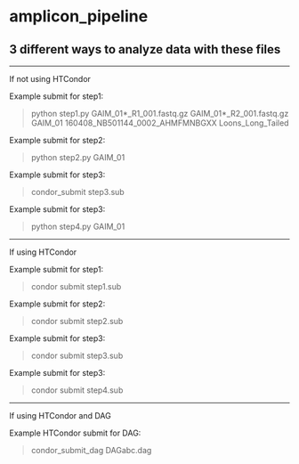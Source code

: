 # amplicon_pipeline

## 3 different ways to analyze data with these files
_____________________________________________________________________________________________________________________________
If not using HTCondor

Example submit for step1:
> python step1.py GAIM_01*_R1_001.fastq.gz GAIM_01*_R2_001.fastq.gz GAIM_01 160408_NB501144_0002_AHMFMNBGXX Loons_Long_Tailed

Example submit for step2:
> python step2.py GAIM_01

Example submit for step3:
> condor_submit step3.sub

Example submit for step3:
> python step4.py GAIM_01
______________________________________________________________________________________________________________________________
If using HTCondor

Example submit for step1:
> condor submit step1.sub

Example submit for step2:
> condor submit step2.sub

Example submit for step3:
> condor submit step3.sub

Example submit for step3:
> condor submit step4.sub
______________________________________________________________________________________________________________________________
If using HTCondor and DAG

Example HTCondor submit for DAG:
> condor_submit_dag DAGabc.dag
